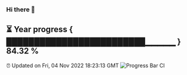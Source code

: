 ### Hi there 👋
⏳ Year progress { █████████████████████████▁▁▁▁▁ } 84.32 %
---
⏰ Updated on Fri, 04 Nov 2022 18:23:13 GMT
![Progress Bar CI](https://github.com/liununu/liununu/workflows/Progress%20Bar%20CI/badge.svg)
